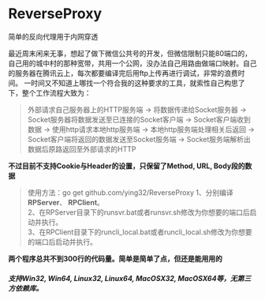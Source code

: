 # ReverseProxy
简单的反向代理用于内网穿透

最近周末闲来无事，想起了做下微信公共号的开发，但微信限制只能80端口的，自己用的城中村的那种宽带，共用一个公网，没办法自己用路由做端口映射。自己的服务器在腾讯云上，每次都要编译完后用ftp上传再进行调试，非常的浪费时间。 一时间又不知道上哪找一个符合我的这种要求的工具，就索性自己构思了下，整个工作流程大致为：  

> 外部请求自己服务器上的HTTP服务端 -> 将数据传递给Socket服务器 -> Socket服务器将数据发送至已连接的Socket客户端 -> Socket客户端收到数据 -> 使用http请求本地http服务端 -> 本地http服务端处理相关后返回 -> Socket客户端将返回的数据发送至Socket服务端 -> Socket服务端解析出数据后原路返回至外部请求的HTTP  

**不过目前不支持Cookie与Header的设置，只保留了Method, URL, Body段的数据**  

> 使用方法：go get github.com/ying32/ReverseProxy
> 1、分别编译**RPServer**、 **RPClient**。  
> 2、在RPServer目录下的runsvr.bat或者runsvr.sh修改为你想要的端口后启动并执行。  
> 3、在RPClient目录下的runcli_local.bat或者runcli_local.sh修改为你想要的端口后启动并执行。      

**两个程序总共不到300行的代码量。简单是简单了点，但还是能用用的**  

##### 支持Win32, Win64, Linux32, Linux64, MacOSX32, MacOSX64等，无第三方依赖库。